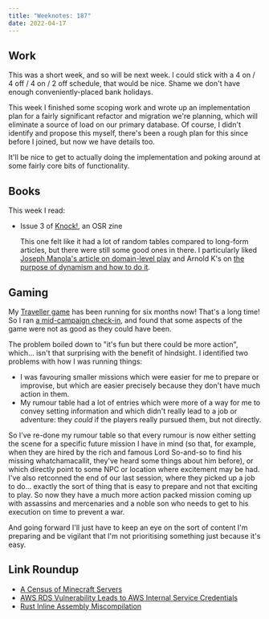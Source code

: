```yaml
---
title: "Weeknotes: 187"
date: 2022-04-17
---
```


## Work

This was a short week, and so will be next week.  I could stick with a
4 on / 4 off / 4 on / 2 off schedule, that would be nice.  Shame we
don't have enough conveniently-placed bank holidays.

This week I finished some scoping work and wrote up an implementation
plan for a fairly significant refactor and migration we're planning,
which will eliminate a source of load on our primary database.  Of
course, I didn't identify and propose this myself, there's been a
rough plan for this since before I joined, but now we have details
too.

It'll be nice to get to actually doing the implementation and poking
around at some fairly core bits of functionality.


## Books

This week I read:

- Issue 3 of [Knock!][], an OSR zine

  This one felt like it had a lot of random tables compared to
  long-form articles, but there were still some good ones in there.  I
  particularly liked [Joseph Manola's article on domain-level play][]
  and Arnold K's on [the purpose of dynamism and how to do it][].


[Knock!]: https://www.themerrymushmen.com/our-products/
[Joseph Manola's article on domain-level play]: http://udan-adan.blogspot.com/2021/05/meet-new-boss-some-thoughts-on-domain.html
[the purpose of dynamism and how to do it]: https://goblinpunch.blogspot.com/2019/07/dynamism-and-generic-optimum.html


## Gaming

My [Traveller game][] has been running for six months now!  That's a
long time!  So I ran [a mid-campaign check-in][], and found that some
aspects of the game were not as good as they could have been.

The problem boiled down to "it's fun but there could be more action",
which... isn't that surprising with the benefit of hindsight.  I
identified two problems with how I was running things:

- I was favouring smaller missions which were easier for me to prepare
  or improvise, but which are easier precisely because they don't have
  much action in them.
- My rumour table had a lot of entries which were more of a way for me
  to convey setting information and which didn't really lead to a job
  or adventure: they *could* if the players really pursued them, but
  not directly.

So I've re-done my rumour table so that every rumour is now either
setting the scene for a specific future mission I have in mind (so
that, for example, when they are hired by the rich and famous Lord
So-and-so to find his missing whatchamacallit, they've heard some
things about him before), or which directly point to some NPC or
location where excitement may be had.  I've also retconned the end of
our last session, where they picked up a job to do... exactly the sort
of thing that is easy to prepare and not that exciting to play.  So
now they have a much more action packed mission coming up with <span
class="spoiler">assassins and mercenaries and a noble son who needs to
get to his execution on time to prevent a war</span>.

And going forward I'll just have to keep an eye on the sort of content
I'm preparing and be vigilant that I'm not prioritising something just
because it's easy.

[Traveller game]: campaign-notes-2021-10-traveller.html
[a mid-campaign check-in]: https://www.lookwhattheshoggothdraggedin.com/post/mid-campaign-check-in.html


## Link Roundup

- [A Census of Minecraft Servers](https://blog.bithole.dev/mcmap.html)
- [AWS RDS Vulnerability Leads to AWS Internal Service Credentials](https://blog.lightspin.io/aws-rds-critical-security-vulnerability)
- [Rust Inline Assembly Miscompilation](https://gist.github.com/luqmana/be1af5b64d2cda5a533e3e23a7830b44)
